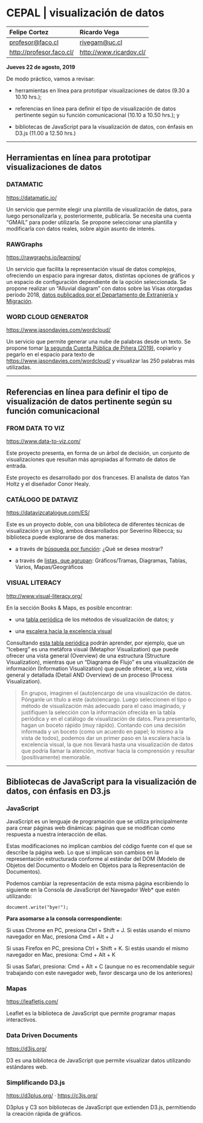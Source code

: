 # CEPAL | visualización de datos

| Felipe Cortez            |  Ricardo Vega           |
|:-------------------------|:------------------------|
| profesor@faco.cl         | rivegam@uc.cl           |
| http://profesor.faco.cl/ | http://www.ricardov.cl/ | 

**Jueves 22 de agosto, 2019**

De modo práctico, vamos a revisar:

- herramientas en línea para prototipar visualizaciones de datos (9.30 a 10.10 hrs.);

- referencias en línea para definir el tipo de visualización de datos pertinente según su función comunicacional (10.10 a 10.50 hrs.); y

- bibliotecas de JavaScript para la visualización de datos, con énfasis en D3.js (11.00 a 12.50 hrs.)

- - - - - - - - -

## Herramientas en línea para prototipar visualizaciones de datos

### DATAMATIC
https://datamatic.io/

Un servicio que permite elegir una plantilla de visualización de datos, para luego personalizarla y, posteriormente, publicarla. Se necesita una cuenta “GMAIL” para poder utilizarla. Se propone seleccionar una plantilla y modificarla con datos reales, sobre algún asunto de interés.

### RAWGraphs
https://rawgraphs.io/learning/ 

Un servicio que facilita la representación visual de datos complejos, ofreciendo un espacio para ingresar datos, distintas opciones de gráficos y un espacio de configuración dependiente de la opción seleccionada. Se propone realizar un “Alluvial diagram” con datos sobre las Visas otorgadas período 2018, [datos publicados por el Departamento de Extranjería y Migración](https://www.extranjeria.gob.cl/estadisticas-migratorias/).

### WORD CLOUD GENERATOR 
https://www.jasondavies.com/wordcloud/ 

Un servicio que permite generar una nube de palabras desde un texto. Se propone tomar [la segunda Cuenta Pública de Piñera (2019)](https://prensa.presidencia.cl/discurso.aspx?id=96642), copiarlo y pegarlo en el espacio para texto de https://www.jasondavies.com/wordcloud/  y visualizar las 250 palabras más utilizadas.

- - - - - - - - -

## Referencias en línea para definir el tipo de visualización de datos pertinente según su función comunicacional

### FROM DATA TO VIZ
https://www.data-to-viz.com/

Este proyecto presenta, en forma de un árbol de decisión, un conjunto de visualizaciones que resultan más apropiadas al formato de datos de entrada.

Este proyecto es desarrollado por dos franceses. El analista de datos Yan Holtz y el diseñador Conor Healy.

### CATÁLOGO DE DATAVIZ
https://datavizcatalogue.com/ES/

Este es un proyecto doble, con una biblioteca de diferentes técnicas de visualización y un blog, ambos desarrollados por Severino Ribecca; su biblioteca puede explorarse de dos maneras:

- a través de [búsqueda por función](https://datavizcatalogue.com/ES/buscar.html): ¿Qué se desea mostrar?

- a través de [listas, que agrupan](https://datavizcatalogue.com/ES/ver_por_lista.html): Gráficos/Tramas, Diagramas, Tablas, Varios, Mapas/Geográficos

### VISUAL LITERACY
http://www.visual-literacy.org/

En la sección Books & Maps, es posible encontrar:

- una [tabla periódica](http://www.visual-literacy.org/periodic_table/periodic_table.html) de los métodos de visualización de datos; y

- una [escalera hacia la excelencia visual](http://www.visual-literacy.org/stairs_of_viz/stairs_of_viz.html) 

Consultando [esta tabla periódica](http://www.visual-literacy.org/periodic_table/periodic_table.html) podrán aprender, por ejemplo, que un “Iceberg” es una metáfora visual (Metaphor Visualization) que puede ofrecer una vista general (Overview) de una estructura (Structure Visualization), mientras que un “Diagrama de Flujo” es una visualización de información (Information Visualization) que puede ofrecer, a la vez, vista general y detallada (Detail AND Overview) de un proceso (Process Visualization). 

> En grupos, imaginen el (auto)encargo de una visualización de datos. Pónganle un título a este (auto)encargo. Luego seleccionen el tipo o método de visualización más adecuado para el caso imaginado, y justifiquen la selección con la información ofrecida en la tabla periódica y en el catálogo de visualización de datos. Para presentarlo, hagan un boceto rápido (muy rápido). Contando con una decisión informada y un boceto (como un acuerdo en papel; lo mismo a la vista de todos), podemos dar un primer paso en la escalera hacia la excelencia visual, la que nos llevará hasta una visualización de datos que podría llamar la atención, motivar hacia la comprensión y resultar (positivamente) memorable.

- - - - - - - - -

## Bibliotecas de JavaScript para la visualización de datos, con énfasis en D3.js

### JavaScript

JavaScript es un lenguaje de programación que se utiliza principalmente para crear páginas web dinámicas: páginas que se modifican como respuesta a nuestra interacción de ellas.

Estas modificaciones no implican cambios del código fuente con el que se describe la página web. Lo que sí implican son cambios en la representación estructurada conforme al estándar del DOM (Modelo de Objetos del Documento o Modelo en Objetos para la Representación de Documentos).

Podemos cambiar la representación de esta misma página escribiendo lo siguiente en la Consola de JavaScript del Navegador Web* que estén utilizando:

`document.write("bye!");`

**Para asomarse a la consola correspondiente:**

Si usas Chrome en PC, presiona Ctrl + Shift + J. Si estás usando el mismo navegador en Mac, presiona Cmd + Alt + J

Si usas Firefox en PC, presiona Ctrl + Shift + K. Si estás usando el mismo navegador en Mac, presiona: Cmd + Alt + K

Si usas Safari, presiona: Cmd + Alt + C (aunque no es recomendable seguir trabajando con este navegador web, favor descarga uno de los anteriores)

### Mapas

https://leafletjs.com/

Leaflet es la biblioteca de JavaScript que permite programar mapas interactivos.

### Data Driven Documents

https://d3js.org/

D3 es una biblioteca de JavaScript que permite visualizar datos utilizando estándares web.

### Simplificando D3.js

https://d3plus.org/ · https://c3js.org/

D3plus y C3 son bibliotecas de JavaScript que extienden D3.js, permitiendo la creación rápida de gráficos.
